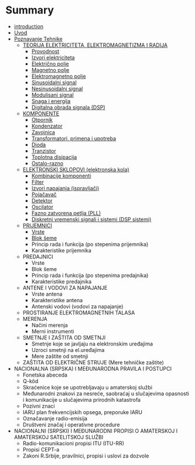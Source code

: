 # Summary

* [introduction](README.md)
* [Uvod](uvod.md)
* [Poznavanje Tehnike](Poznavanje_Tehnike.md)
   * [TEORIJA ELEKTRICITETA, ELEKTROMAGNETIZMA I RADIJA](teorija_elektriciteta,_elektromagnetizma_i_radija.md)
       * [Provodnost](provodnost.md)
       * [Izvori elektriciteta](izvori_elektriciteta.md)
       * [Električno polje](elektricno_polje.md)
       * [Magnetno polje](magnetno_polje.md)
       * [Elektromagnetno polje](elektromagnetno_polje.md)
       * [Sinusoidalni signal](sinusoidalni_signal.md)
       * [Nesinusoidalni signal](nesinusoidalni_signal.md)
       * [Modulisani signal](modulisani_signal.md)
       * [Snaga i energija](snaga_i_energija.md)
       * [Digitalna obrada signala (DSP)](digitalna_obrada_signala_dsp.md)
   * [KOMPONENTE](komponente.md)
       * [Otpornik](otpornik.md)
       * [Kondenzator](kondenzator.md)
       * [Zavojnica](zavojnica.md)
       * [Transformatori, primena i upotreba](transformatori,_primena_i_upotreba.md)
       * [Dioda](dioda.md)
       * [Tranzistor](tranzistor.md)
       * [Toplotna disipacija](toplotna_disipacija.md)
       * [Ostalo-razno](ostalo-razno.md)
   * [ELEKTRONSKI SKLOPOVI (elektronska kola)](elektronski_sklopovi_elektronska_kola.md)
       * [Kombinacije komponenti](kombinacije_komponenti.md)
       * [Filter](filter.md)
       * [Izvori napajanja (ispravljači)](izvori_napajanja_ispravljaci.md)
       * [Pojačavač](pojacavac.md)
       * [Detektor](detektor.md)
       * [Oscilator](oscilator.md)
       * [Fazno zatvorena petlja (PLL)](fazno_zatvorena_petlja_pll.md)
       * [Diskretni vremenski signali i sistemi (DSP sistemi)](diskretni_vremenski_signali_i_sistemi_dsp_sistemi.md)
   * [PRIJEMNICI](prijemnici.md)
       * [Vrste](vrste.md)
       * [Blok šeme](blok_seme.md)
       * Princip rada i funkcija (po stepenima prijemnika)
       * Karakteristike prijemnika
   * PREDAJNICI
       * Vrste
       * Blok šeme
       * Princip rada i funkcija (po stepenima predajnika)
       * Karakteristike predajnika
   * ANTENE I VODOVI ZA NAPAJANJE
       * Vrste antena
       * Karakteristike antena
       * Antenski vodovi (vodovi za napajanje)
   * PROSTIRANJE ELEKTROMAGNETNIH TALASA
   * MERENJA
       * Načini merenja
       * Merni instrumenti
   * SMETNJE I ZAŠTITA OD SMETNJI
       * Smetnje koje se javljaju na elektronskim uređajima
       * Uzroci smetnji na el.uređajima
       * Mere zaštite od smetnji
   * ZAŠTITA OD ELEKTRIČNE STRUJE (Mere tehničke zaštite)
* NACIONALNA (SRPSKA) I MEĐUNARODNA PRAVILA I POSTUPCI
   * Fonetska abeceda
   * Q-kôd
   * Skraćenice koje se upotrebljavaju u amaterskoj službi
   * Međunarodni znakovi za nesreće, saobraćaj u slučajevima opasnosti i komunikacije u slučajevima prirodnih katastrofa
   * Pozivni znaci
   * IARU plan frekvencijskih opsega, preporuke IARU
   * Označavanje radio-emisija
   * Društveni značaj i operativne procedure
* NACIONALNI (SRPSKI) I MEĐUNARODNI PROPISI O AMATERSKOJ I AMATERSKOJ SATELITSKOJ SLUŽBI
   * Radio-komunikacioni propisi ITU (ITU-RR)
   * Propisi CEPT-a
   * Zakoni R.Srbije, pravilnici, propisi i uslovi za dozvole

